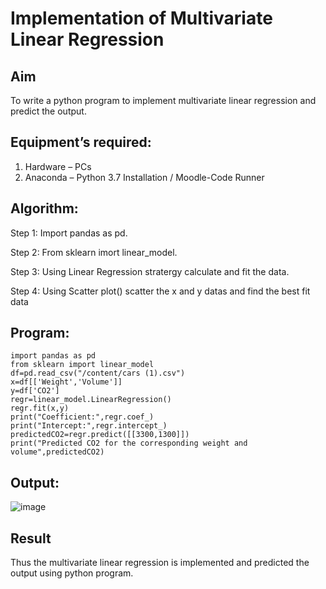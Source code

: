 # Implementation of Multivariate Linear Regression
## Aim
To write a python program to implement multivariate linear regression and predict the output.
## Equipment’s required:
1.	Hardware – PCs
2.	Anaconda – Python 3.7 Installation / Moodle-Code Runner
## Algorithm:
Step 1: Import pandas as pd.

Step 2: From sklearn imort linear_model.

Step 3: Using Linear Regression stratergy calculate and fit the data.

Step 4: Using Scatter plot() scatter the x and y datas and find the best fit data

## Program:
```
import pandas as pd
from sklearn import linear_model
df=pd.read_csv("/content/cars (1).csv")
x=df[['Weight','Volume']]
y=df['CO2']
regr=linear_model.LinearRegression()
regr.fit(x,y)
print("Coefficient:",regr.coef_)
print("Intercept:",regr.intercept_)
predictedCO2=regr.predict([[3300,1300]])
print("Predicted CO2 for the corresponding weight and volume",predictedCO2)
```
## Output:
![image](https://github.com/DHARINIPV/Multivariate-Linear-Regression/assets/119400845/f73ed57e-5a6c-4e29-8c46-a6d18a69614b)
## Result
Thus the multivariate linear regression is implemented and predicted the output using python program.
